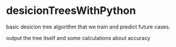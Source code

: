 # desicionTreesWithPython
basic desicion tree algorithm that we train and predict future cases.

output the tree itself and some calculations about accuracy
